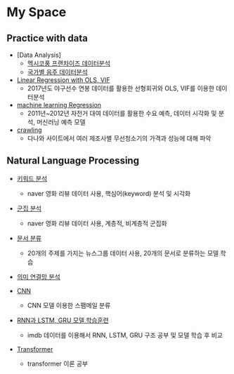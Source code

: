 # My Space

## Practice with data
- [Data Analysis]
  - [멕시코풍 프랜차이즈 데이터분석](https://github.com/nagasss/MySpace/blob/master/practice/Chipotle.ipynb)
  - [국가별 음주 데이터분석](https://github.com/nagasss/MySpace/blob/master/practice/Drinks.ipynb)
- [Linear Regression with OLS, VIF](https://github.com/nagasss/MySpace/blob/master/practice/baseball.ipynb)
  - 2017년도 야구선수 연봉 데이터를 활용한 선형회귀와 OLS, VIF를 이용한 데이터분석
- [machine learning Regression](https://github.com/nagasss/MySpace/blob/master/practice/bicycle_ml.ipynb)
  - 2011년~2012년 자전거 대여 데이터를 활용한 수요 예측, 데이터 시각화 및 분석, 머신러닝 예측 모델
- [crawling](https://github.com/nagasss/MySpace/blob/master/practice/crawling.ipynb)
  - 다나와 사이트에서 여러 제조사별 무선청소기의 가격과 성능에 대해 파악
## Natural Language Processing
- [키워드 분석](https://github.com/nagasss/MySpace/blob/master/NLT/Keyword_Analysis.ipynb)
  - naver 영화 리뷰 데이터 사용, 핵심어(keyword) 분석 및 시각화
  
- [군집 분석](https://github.com/nagasss/MySpace/blob/master/NLT/Cluster_Analysis.ipynb)
  - naver 영화 리뷰 데이터 사용, 계층적, 비계층적 군집화 
  
- [문서 분류](https://github.com/nagasss/MySpace/blob/master/NLT/Document_Classification.ipynb)
  - 20개의 주제를 가지는 뉴스그룹 데이터 사용, 20개의 문서로 분류하는 모델 학습
  
- [의미 연결망 분석](https://github.com/nagasss/MySpace/blob/master/NLT/Semantic_Network_Analysis.ipynb)

- [CNN](https://github.com/nagasss/MySpace/blob/master/NLT/CNN.ipynb)
  - CNN 모델 이용한 스팸메일 분류
  
- [RNN과 LSTM, GRU 모델 학습훈련](https://github.com/nagasss/MySpace/blob/master/NLT/RNN&LSTM&GRU.ipynb)
  - imdb 데이터를 이용해서 RNN, LSTM, GRU 구조 공부 및 모델 학습 후 비교

- [Transformer](https://github.com/nagasss/MySpace/blob/master/NLT/Transformer.ipynb)
  - transformer 이론 공부
